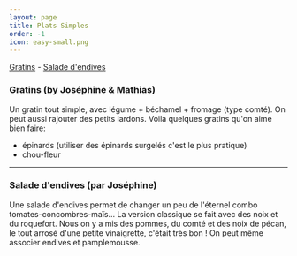```yaml
---
layout: page
title: Plats Simples
order: -1
icon: easy-small.png
---
```


[Gratins](/platssimples#gratins) - [Salade d'endives](/platssimples#saladeendives)

### <a name="gratins"></a> Gratins (by Joséphine & Mathias)

Un gratin tout simple, avec légume + béchamel + fromage (type comté).  On peut
aussi rajouter des petits lardons.  Voila quelques gratins qu'on aime
bien faire:

- épinards (utiliser des épinards surgelés c'est le plus pratique)
- chou-fleur

_______________________

### <a name="saladeendives"></a> Salade d'endives (par Joséphine)

Une salade d'endives permet de changer un peu de l'éternel combo tomates-concombres-maïs... La version classique se fait avec des noix et du roquefort. Nous on y a mis des pommes, du comté et des noix de pécan, le tout arrosé d'une petite vinaigrette, c'était très bon ! On peut même associer endives et pamplemousse.
